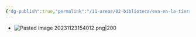 ```yaml
---
{"dg-publish":true,"permalink":"/11-areas/02-biblioteca/eva-en-la-tierra/","noteIcon":""}
---
```


- ![Pasted image 20231123154012.png|200](/img/user/02%20Image/Pasted%20image%2020231123154012.png)